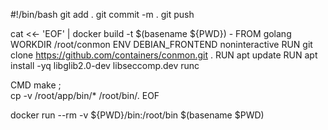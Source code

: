 #!/bin/bash
git add .
git commit -m .
git push

cat <<- 'EOF' | docker build -t $(basename ${PWD}) -
FROM     golang
WORKDIR  /root/conmon
ENV      DEBIAN_FRONTEND noninteractive
RUN      git clone https://github.com/containers/conmon.git .
RUN      apt update
RUN      apt install -yq libglib2.0-dev libseccomp.dev runc

CMD      make ; \
         cp -v /root/app/bin/* /root/bin/.
EOF

docker run --rm -v ${PWD}/bin:/root/bin $(basename $PWD)